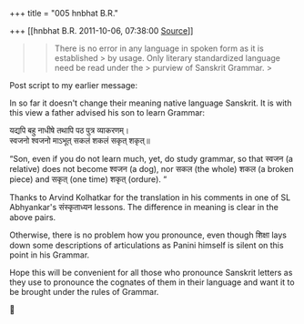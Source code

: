 +++
title = "005 hnbhat B.R."

+++
[[hnbhat B.R.	2011-10-06, 07:38:00 [Source](https://groups.google.com/g/samskrita/c/Qu5-mIvGLS4)]]



> 
> >   
> > 
> > 
> > There is no error in any language in spoken form as it is established > by usage. Only literary standardized language need be read under the > purview of Sanskrit Grammar. >
> 
> > 
> >   
> > 

  

Post script to my earlier message:

  

In so far it doesn't change their meaning native language Sanskrit. It is with this view a father advised his son to learn Grammar:

  

यद्यपि बहु नाधीषे तथापि पठ पुत्र व्याकरणम्।  
स्वजनो श्वजनो माऽभूत् सकलं शकलं सकृत् शकृत्॥  
  
“Son, even if you do not learn much, yet, do study grammar, so that स्वजन (a relative) does not become श्वजन (a dog), nor सकल (the whole) शकल (a broken piece) and सकृत् (one time) शकृत् (ordure). “

  

Thanks to Arvind Kolhatkar for the translation in his comments in one of SL Abhyankar's संस्कृताध्यन lessons. The difference in meaning is clear in the above pairs.

  

Otherwise, there is no problem how you pronounce, even though शिक्षा lays down some descriptions of articulations as Panini himself is silent on this point in his Grammar.

  

Hope this will be convenient for all those who pronounce Sanskrit letters as they use to pronounce the cognates of them in their language and want it to be brought under the rules of Grammar.



